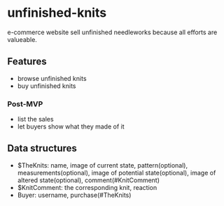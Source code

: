 # unfinished-knits
e-commerce website sell unfinished needleworks because all efforts are valueable.

## Features
- browse unfinished knits
- buy unfinished knits

### Post-MVP
- list the sales
- let buyers show what they made of it

## Data structures
- $TheKnits: name, image of current state, pattern(optional), measurements(optional), image of potential state(optional), image of altered state(optional), comment(#KnitComment)
- $KnitComment: the corresponding knit, reaction
- Buyer: username, purchase(#TheKnits)


